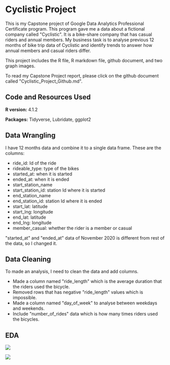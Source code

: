 # Cyclistic Project

This is my Capstone project of Google Data Analytics Professional Certificate program. 
This program gave me a data about a fictional company called "Cyclistic". 
It is a bike-share company that has casual riders and annual members.
My business task is to analyse previous 12 months of bike trip data of Cyclistic and identify trends to answer how annual members and casual riders differ.

This project includes the R file, R markdown file, github document, and two graph images.

To read my Capstone Project report, please click on the github document called "Cyclistic_Project_Github.md".

## Code and Resources Used

**R version:** 4.1.2

**Packages:** Tidyverse, Lubridate, ggplot2

## Data Wrangling

I have 12 months data and combine it to a single data frame. These are the columns:
* ride_id: Id of the ride
* rideable_type: type of the bikes
* started_at: when it is started
* ended_at: when it is ended
* start_station_name
* start_station_id: station Id where it is started
* end_station_name
* end_station_id: station Id where it is ended
* start_lat: latitude
* start_lng: longitude
* end_lat: latitude
* end_lng: longitude
* member_casual: whether the rider is a member or casual

"started_at" and "ended_at" data of November 2020 is different from rest of the data, so I changed it.

## Data Cleaning

To made an analysis, I need to clean the data and add columns.

* Made a column named "ride_length" which is the average duration that the riders used the bicycle. 
* Removed rows that has negative "ride_length" values which is impossible. 
* Made a column named "day_of_week" to analyse between weekdays and weekends.
* Include "number_of_rides" data which is how many times riders used the bicycles.

## EDA

![](https://github.com/atakanpeker/Google_Certificate_Capstone_Project/blob/main/unnamed-chunk-18-1.png)

![](https://github.com/atakanpeker/Google_Certificate_Capstone_Project/blob/main/unnamed-chunk-19-1.png)

